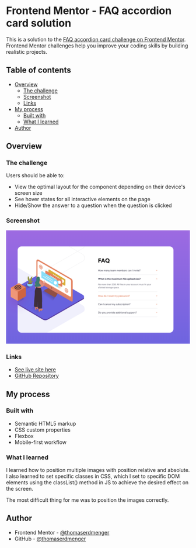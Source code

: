 # Frontend Mentor - FAQ accordion card solution

This is a solution to the [FAQ accordion card challenge on Frontend Mentor](https://www.frontendmentor.io/challenges/faq-accordion-card-XlyjD0Oam). Frontend Mentor challenges help you improve your coding skills by building realistic projects.

## Table of contents

- [Overview](#overview)
  - [The challenge](#the-challenge)
  - [Screenshot](#screenshot)
  - [Links](#links)
- [My process](#my-process)
  - [Built with](#built-with)
  - [What I learned](#what-i-learned)
- [Author](#author)

## Overview

### The challenge

Users should be able to:

- View the optimal layout for the component depending on their device's screen size
- See hover states for all interactive elements on the page
- Hide/Show the answer to a question when the question is clicked

### Screenshot

![](./images/screenshot.png)

### Links

- [See live site here](https://thomaserdmenger.github.io/faq-accordion-card/)
- [GitHub Repository](https://github.com/thomaserdmenger/faq-accordion-card)

## My process

### Built with

- Semantic HTML5 markup
- CSS custom properties
- Flexbox
- Mobile-first workflow

### What I learned

I learned how to position multiple images with position relative and absolute. I also learned to set specific classes in CSS, which I set to specific DOM elements using the classList() method in JS to achieve the desired effect on the screen.

The most difficult thing for me was to position the images correctly.

## Author

- Frontend Mentor - [@thomaserdmenger](https://www.frontendmentor.io/profile/thomaserdmenger)
- GitHub - [@thomaserdmenger](https://github.com/thomaserdmenger)
